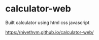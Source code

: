 # calculator-web
Built calculator using html css javascript

https://nivethvm.github.io/calculator-web/
